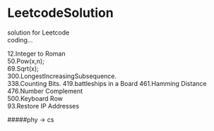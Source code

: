 # LeetcodeSolution
solution for Leetcode  
coding...

12.Integer to Roman  
50.Pow(x,n);   
69.Sqrt(x);     
300.LongestIncreasingSubsequence.  
338.Counting Bits. 
419.battleships in a Board 
461.Hamming Distance   
476.Number Complement    
500.Keyboard Row   
93.Restore IP Addresses     

#####phy -> cs
